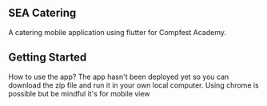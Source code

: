 ## SEA Catering
A catering mobile application using flutter for Compfest Academy. 

## Getting Started
How to use the app?
The app hasn't been deployed yet so you can download the zip file and run it in your own local computer. Using chrome is possible but be mindful it's for mobile view
